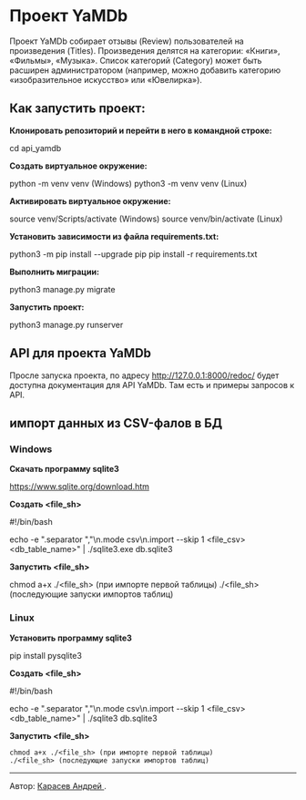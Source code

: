 # Проект YaMDb

Проект YaMDb собирает отзывы (Review) пользователей на произведения (Titles). Произведения делятся на категории: «Книги», «Фильмы», «Музыка». Список категорий (Category) может быть расширен администратором (например, можно добавить категорию «изобразительное искусство» или «Ювелирка»).

## Как запустить проект: 

**Клонировать репозиторий и перейти в него в командной строке:**

cd api_yamdb 

**Cоздать виртуальное окружение:**

python -m venv venv (Windows)
python3 -m venv venv (Linux)

**Активировать виртуальное окружение:**

source venv/Scripts/activate (Windows)
source venv/bin/activate  (Linux)

**Установить зависимости из файла requirements.txt:**

python3 -m pip install --upgrade pip 
pip install -r requirements.txt 

**Выполнить миграции:**

python3 manage.py migrate 

**Запустить проект:**

python3 manage.py runserver

## API для проекта YaMDb

Просле запуска проекта, по адресу http://127.0.0.1:8000/redoc/ будет доступна документация для API YaMDb. Там есть и примеры запросов к API.

## импорт данных из CSV-фалов в БД

### Windows

**Скачать программу sqlite3**

https://www.sqlite.org/download.htm

**Создать <file_sh>**

#!/bin/bash

echo -e ".separator \",\"\n.mode csv\n.import  --skip 1 <file_csv> <db_table_name>" | ./sqlite3.exe db.sqlite3

**Запустить <file_sh>**

chmod a+x ./<file_sh> (при импорте первой таблицы)
./<file_sh> (последующие запуски импортов таблиц)

### Linux

**Установить программу sqlite3**

pip install pysqlite3

**Cоздать <file_sh>**

#!/bin/bash

echo -e ".separator \",\"\n.mode csv\n.import  --skip 1 <file_csv> <db_table_name>" | ./sqlite3 db.sqlite3

**Запустить <file_sh>**
```
chmod a+x ./<file_sh> (при импорте первой таблицы)
./<file_sh> (последующие запуски импортов таблиц)
```
---
Автор:
<a href="https://github.com/Andrei191"> Карасев Андрей </a>.
